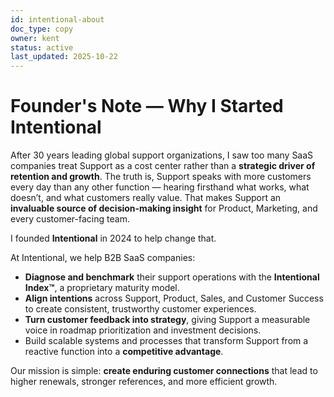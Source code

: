 ```yaml
---
id: intentional-about
doc_type: copy
owner: kent
status: active
last_updated: 2025-10-22
---
```


# Founder's Note — Why I Started Intentional

After 30 years leading global support organizations, I saw too many SaaS companies treat Support as a cost center rather than a **strategic driver of retention and growth**. The truth is, Support speaks with more customers every day than any other function — hearing firsthand what works, what doesn’t, and what customers really value. That makes Support an **invaluable source of decision-making insight** for Product, Marketing, and every customer-facing team.

I founded **Intentional** in 2024 to help change that.

At Intentional, we help B2B SaaS companies:

- **Diagnose and benchmark** their support operations with the **Intentional Index™**, a proprietary maturity model.
- **Align intentions** across Support, Product, Sales, and Customer Success to create consistent, trustworthy customer experiences.
- **Turn customer feedback into strategy**, giving Support a measurable voice in roadmap prioritization and investment decisions.
- Build scalable systems and processes that transform Support from a reactive function into a **competitive advantage**.

Our mission is simple: **create enduring customer connections** that lead to higher renewals, stronger references, and more efficient growth.
